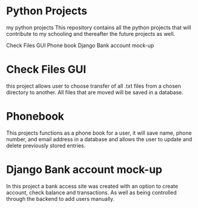 # Python Projects
 my python projects
This repository contains all the python projects that will contribute to my schooling and thereafter the future projects as well.

Check Files GUI
Phone book
Django Bank account mock-up


#  Check Files GUI
this project allows user to choose transfer of all .txt files from a chosen directory to another.
All files that are moved will be saved in a database.

# Phonebook
This projects functions as a phone book for a user, it will save name, phone number, and email address in a database and allows the user to update and delete previously stored entries.

# Django Bank account mock-up
In this project a bank access site was created with an option to create account, check balance and transactions. As well as being controlled through the backend to add users manually.
